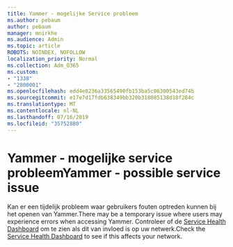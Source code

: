 ```yaml
---
title: Yammer - mogelijke Service probleem
ms.author: pebaum
author: pebaum
manager: mnirkhe
ms.audience: Admin
ms.topic: article
ROBOTS: NOINDEX, NOFOLLOW
localization_priority: Normal
ms.collection: Adm_O365
ms.custom:
- "1338"
- "2800001"
ms.openlocfilehash: edd4e8236a33565490fb153ba5c06300543ed74b
ms.sourcegitcommit: e17e7d17fdb638349bb320b318085138d18f284c
ms.translationtype: MT
ms.contentlocale: nl-NL
ms.lasthandoff: 07/16/2019
ms.locfileid: "35752880"
---
```

# <a name="yammer---possible-service-issue"></a><span data-ttu-id="7a80b-102">Yammer - mogelijke service probleem</span><span class="sxs-lookup"><span data-stu-id="7a80b-102">Yammer - possible service issue</span></span>

<span data-ttu-id="7a80b-103">Kan er een tijdelijk probleem waar gebruikers fouten optreden kunnen bij het openen van Yammer.</span><span class="sxs-lookup"><span data-stu-id="7a80b-103">There may be a temporary issue where users may experience errors when accessing Yammer.</span></span> <span data-ttu-id="7a80b-104">Controleer of de [Service Health Dashboard](https://admin.microsoft.com/AdminPortal/Home#/servicehealth) om te zien als dit van invloed is op uw netwerk.</span><span class="sxs-lookup"><span data-stu-id="7a80b-104">Check the [Service Health Dashboard](https://admin.microsoft.com/AdminPortal/Home#/servicehealth) to see if this affects your network.</span></span>
